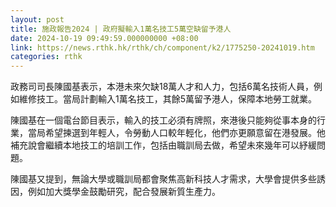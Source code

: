 ```yaml
---
layout: post
title: 施政報告2024 | 政府擬輸入1萬名技工5萬空缺留予港人
date: 2024-10-19 09:49:59.000000000 +08:00
link: https://news.rthk.hk/rthk/ch/component/k2/1775250-20241019.htm
categories: rthk
---
```


政務司司長陳國基表示，本港未來欠缺18萬人才和人力，包括6萬名技術人員，例如維修技工。當局計劃輸入1萬名技工，其餘5萬留予港人，保障本地勞工就業。

陳國基在一個電台節目表示，輸入的技工必須有牌照，來港後只能夠從事本身的行業，當局希望揀選到年輕人，令勞動人口較年輕化，他們亦更願意留在港發展。他補充說會繼續本地技工的培訓工作，包括由職訓局去做，希望未來幾年可以紓緩問題。

陳國基又提到，無論大學或職訓局都會聚焦高新科技人才需求，大學會提供多些誘因，例如加大獎學金鼓勵研究，配合發展新質生產力。

